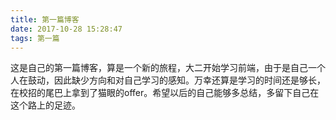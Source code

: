 ```yaml
---
title: 第一篇博客
date: 2017-10-28 15:28:47
tags: 第一篇
---
```


这是自己的第一篇博客，算是一个新的旅程，大二开始学习前端，由于是自己一个人在鼓动，因此缺少方向和对自己学习的感知。万幸还算是学习的时间还是够长，在校招的尾巴上拿到了猫眼的offer。希望以后的自己能够多总结，多留下自己在这个路上的足迹。